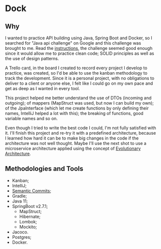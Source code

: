 # Dock

## Why

I wanted to practice API building using Java, Spring Boot and Docker, so I searched for "Java api challenge" on Google and this challenge was brought to me. Read the [instructions](./challenge-specs.md), the challenge seemed good enough since it would allow me to practice clean code; SOLID principles as well as the use of design patterns.

A Trello card, in the board I created to record every project I develop to practice, was created, so I'd be able to use the kanban methodology to track the development. Since it is a personal project, with no obligations to deliver to a client or anyone else, I felt like I could go on my own pace and get as deep as I wanted in every tool.

This project helped me better understand the use of DTOs (incoming and outgoing); of mappers (MapStruct was used, but now I can build my own); of the JpaInterface (which let me create functions by only defining their names, IntelliJ helped a lot with this); the breaking of functions, good variable names and so on.

Even though I tried to write the best code I could, I'm not fully satisfied with it. I'll finish this project and re-try it with a predefined architecture, because I learned how hard it can be to make big changes in the code if the architecture was not well thought. Maybe I'll use the next shot to use a microservice architecture applied using the concept of [Evolutionary Architecture](https://www.youtube.com/watch?v=6hbKLQo0PUM).

## Methodologies and Tools

- Kanban;
- IntelliJ;
- [Semantic Commits](https://gist.github.com/joshbuchea/6f47e86d2510bce28f8e7f42ae84c716);
- Gradle;
- Java 11;
- SpringBoot v2.7.1;
  - MapStruct;
  - Hibernate;
  - Lombok;
  - Mockito;
- Jacoco.
- Postgres;
- Docker.